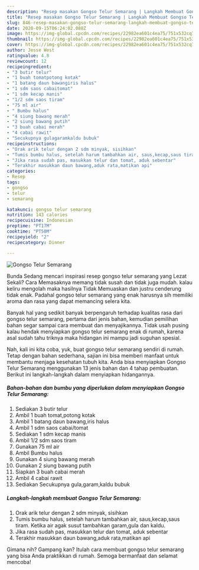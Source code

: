 ```yaml
---
description: "Resep masakan Gongso Telur Semarang | Langkah Membuat Gongso Telur Semarang Yang Mudah Dan Praktis"
title: "Resep masakan Gongso Telur Semarang | Langkah Membuat Gongso Telur Semarang Yang Mudah Dan Praktis"
slug: 846-resep-masakan-gongso-telur-semarang-langkah-membuat-gongso-telur-semarang-yang-mudah-dan-praktis
date: 2020-09-15T06:24:02.088Z
image: https://img-global.cpcdn.com/recipes/22982ea601c4ea75/751x532cq70/gongso-telur-semarang-foto-resep-utama.jpg
thumbnail: https://img-global.cpcdn.com/recipes/22982ea601c4ea75/751x532cq70/gongso-telur-semarang-foto-resep-utama.jpg
cover: https://img-global.cpcdn.com/recipes/22982ea601c4ea75/751x532cq70/gongso-telur-semarang-foto-resep-utama.jpg
author: Jesse West
ratingvalue: 4.8
reviewcount: 12
recipeingredient:
- "3 butir telur"
- "1 buah tomatpotong kotak"
- "1 batang daun bawangiris halus"
- "1 sdm saos cabaitomat"
- "1 sdm kecap manis"
- "1/2 sdm saos tiram"
- "75 ml air"
- " Bumbu halus"
- "4 siung bawang merah"
- "2 siung bawang putih"
- "3 buah cabai merah"
- "4 cabai rawit"
- "Secukupnya gulagaramkaldu bubuk"
recipeinstructions:
- "Orak arik telur dengan 2 sdm minyak, sisihkan"
- "Tumis bumbu halus, setelah harum tambahkan air, saus,kecap,saus tiram. Ketika air agak susut tambahkan garam,gula dan kaldu."
- "Jika rasa sudah pas, masukkan telur dan tomat, aduk sebentar"
- "Terakhir masukkan daun bawang,aduk rata,matikan api"
categories:
- Resep
tags:
- gongso
- telur
- semarang

katakunci: gongso telur semarang 
nutrition: 143 calories
recipecuisine: Indonesian
preptime: "PT17M"
cooktime: "PT50M"
recipeyield: "2"
recipecategory: Dinner

---
```



![Gongso Telur Semarang](https://img-global.cpcdn.com/recipes/22982ea601c4ea75/751x532cq70/gongso-telur-semarang-foto-resep-utama.jpg)

Bunda Sedang mencari inspirasi resep gongso telur semarang yang Lezat Sekali? Cara Memasaknya memang tidak susah dan tidak juga mudah. kalau keliru mengolah maka hasilnya Tidak Memuaskan dan justru cenderung tidak enak. Padahal gongso telur semarang yang enak harusnya sih memiliki aroma dan rasa yang dapat memancing selera kita.



Banyak hal yang sedikit banyak berpengaruh terhadap kualitas rasa dari gongso telur semarang, pertama dari jenis bahan, kemudian pemilihan bahan segar sampai cara membuat dan menyajikannya. Tidak usah pusing kalau hendak menyiapkan gongso telur semarang enak di rumah, karena asal sudah tahu triknya maka hidangan ini mampu jadi suguhan spesial.


Nah, kali ini kita coba, yuk, buat gongso telur semarang sendiri di rumah. Tetap dengan bahan sederhana, sajian ini bisa memberi manfaat untuk membantu menjaga kesehatan tubuh kita. Anda bisa menyiapkan Gongso Telur Semarang menggunakan 13 jenis bahan dan 4 tahap pembuatan. Berikut ini langkah-langkah dalam menyiapkan hidangannya.

<!--inarticleads1-->

##### Bahan-bahan dan bumbu yang diperlukan dalam menyiapkan Gongso Telur Semarang:

1. Sediakan 3 butir telur
1. Ambil 1 buah tomat,potong kotak
1. Ambil 1 batang daun bawang,iris halus
1. Ambil 1 sdm saos cabai/tomat
1. Sediakan 1 sdm kecap manis
1. Ambil 1/2 sdm saos tiram
1. Gunakan 75 ml air
1. Ambil  Bumbu halus
1. Gunakan 4 siung bawang merah
1. Gunakan 2 siung bawang putih
1. Siapkan 3 buah cabai merah
1. Ambil 4 cabai rawit
1. Sediakan Secukupnya gula,garam,kaldu bubuk




<!--inarticleads2-->

##### Langkah-langkah membuat Gongso Telur Semarang:

1. Orak arik telur dengan 2 sdm minyak, sisihkan
1. Tumis bumbu halus, setelah harum tambahkan air, saus,kecap,saus tiram. Ketika air agak susut tambahkan garam,gula dan kaldu.
1. Jika rasa sudah pas, masukkan telur dan tomat, aduk sebentar
1. Terakhir masukkan daun bawang,aduk rata,matikan api




Gimana nih? Gampang kan? Itulah cara membuat gongso telur semarang yang bisa Anda praktikkan di rumah. Semoga bermanfaat dan selamat mencoba!
